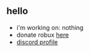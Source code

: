 ## hello
- i'm working on: nothing
- donate robux [here](https://www.roblox.com/games/7451792058/donate)
- [discord profile](https://discord.com/users/807643858867322900)
